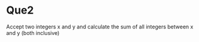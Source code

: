# Que2

Accept two integers x and y and calculate the sum of all integers between x and y (both inclusive)
